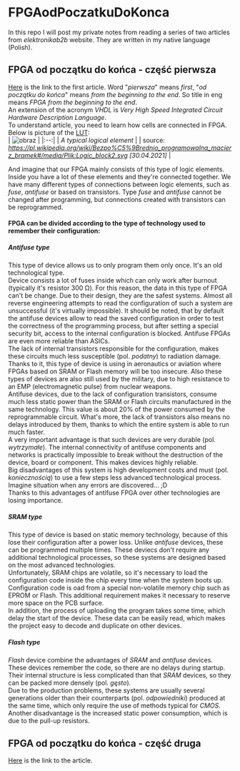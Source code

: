 # FPGAodPoczatkuDoKonca 
In this repo I will post my private notes from reading a series of two articles from *elektronikab2b* website. They are written in my native language (Polish). 

## FPGA od początku do końca - część pierwsza
[Here](https://elektronikab2b.pl/technika/1315-fpga-od-poczatku-do-konca-czesc-pierwsza) is the link to the first article. Word "*pierwsza*" means *first*, "*od początku do końca*" means *from the beginning to the end*. So title in eng means *FPGA from the beginning to the end*. <br/>
An extension of the acronym *VHDL* is *Very High Speed Integrated Circuit Hardware Description Language*. <br/>
To understand article, you need to learn how cells are connected in FPGA. Below is picture of the [LUT](https://electronics.stackexchange.com/questions/169532/what-is-an-lut-in-fpga): <br/>
| ![obraz](https://user-images.githubusercontent.com/43972902/116738433-b80d6f00-a9f2-11eb-984f-3b2807ed8838.png) |
|:--:|
| *A typical logical element* |
| source: *https://pl.wikipedia.org/wiki/Bezpo%C5%9Brednio_programowalna_macierz_bramek#/media/Plik:Logic_block2.svg [30.04.2021]* |

And imagine that our FPGA mainly consists of this type of logic elements. Inside you have a lot of these elements and they're connected together. We have many different types of connections between logic elements, such as *fuse*, *antifuse* or based on transistors. Type *fuse* and *antifuse* cannot be changed after programming, but connections created with transistors can be reprogrammed.

#### FPGA can be divided according to the type of technology used to remember their configuration: 
##### Antifuse type 
This type of device allows us to only program them only once. It's an old technological type. <br/>
Device consists a lot of fuses inside which can only work after burnout (typically it's resistor 300 Ω). For this reason, the data in this type of FPGA can't be change. Due to their design, they are the safest systems. Almost all reverse engineering attempts to read the configuration of such a system are unsuccessful (it's virtually impossible). It should be noted, that by default the antifuse devices allow to read the saved configuration in order to test the correctness of the programming process, but after setting a special security bit, access to the internal configuration is blocked. Antifuse FPGAs are even more reliable than ASICs. <br/> 
The lack of internal transistors responsible for the configuration, makes these circuits much less susceptible (pol. *podatny*) to radiation damage. Thanks to it, this type of device is using in aeronautics or aviation where FPGAs based on SRAM or Flash memory will be too insecure. Also these types of devices are also still used by the military, due to high resistance to an EMP (electromagnetic pulse) from nuclear weapons. <br/>
Antifuse devices, due to the lack of configuration transistors, consume much less static power than the SRAM or Flash circuits manufactured in the same technology. This value is about 20% of the power consumed by the reprogrammable circuit. What's more, the lack of transistors also means no delays introduced by them, thanks to which the entire system is able to run much faster. <br/>
A very important advantage is that such devices are very durable (pol. *wytrzymałe*). The internal connectivity of antifuse components and networks is practically impossible to break without the destruction of the device, board or component. This makes devices highly reliable. <br/>
Big disadvantages of this system is high development costs and must (pol. *koniecznością*) to use a few steps less advanced technological process. Imagine situation when any errors are discovered... ;D <br/>
Thanks to this advantages of antifuse FPGA over other technologies are losing importance. 
 
##### SRAM type
This type of device is based on static memory technology, because of this lose their configuration after a power loss. Unlike *antifuse* devices, these can be programmed multiple times. These deviecs don't require any additional technological processes, so these systems are designed based on the most advanced technologies. <br/>
Unfortunately, SRAM chips are volatile, so it's necessary to load the configuration code inside the chip every time when the system boots up. Configuration code is oad from a special non-volatile memory chip such as EPROM or Flash. This additional requirement makes it necessary to reserve more space on the PCB surface. <br/>
In addition, the process of uploading the program takes some time, which delay the start of the device. These data can be easily read, which makes the project easy to decode and duplicate on other devices. 

##### Flash type
*Flash* device combine the advantages of *SRAM* and *antifuse* devices. <br/>
These devices remember the code, so there are no delays during startup. Their internal structure is less complicated than that *SRAM* devices, so they can be packed more densely (pol. *gęsto*). <br/>
Due to the production problems, these systems are usually several generations older than their counterparts (pol. *odpowiedniki*) produced at the same time, which only require the use of methods typical for *CMOS*. <br/>
Another disadvantage is the increased static power consumption, which is due to the pull-up resistors. 

## FPGA od początku do końca - część druga
[Here](https://elektronikab2b.pl/technika/1468-fpga-od-poczatku-do-konca-czesc-druga) is the link to the article.













